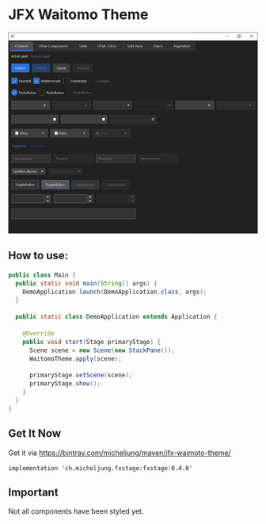 # JFX Waitomo Theme

![Screenshot](media/screenshot.png)

## How to use:

```java
public class Main {
  public static void main(String[] args) {
    DemoApplication.launch(DemoApplication.class, args);
  }

  public static class DemoApplication extends Application {

    @Override
    public void start(Stage primaryStage) {
      Scene scene = new Scene(new StackPane());
      WaitomoTheme.apply(scene);

      primaryStage.setScene(scene);
      primaryStage.show();
    }
  }
}
```

## Get It Now

Get it via https://bintray.com/micheljung/maven/jfx-waimoto-theme/

```
implementation 'ch.micheljung.fxstage:fxstage:0.4.0'
```

## Important

Not all components have been styled yet.
